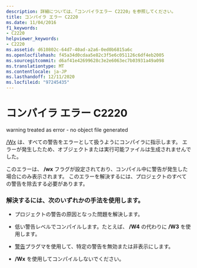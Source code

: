 ```yaml
---
description: 詳細については、「コンパイラエラー C2220」を参照してください。
title: コンパイラ エラー C2220
ms.date: 11/04/2016
f1_keywords:
- C2220
helpviewer_keywords:
- C2220
ms.assetid: d610802c-64d7-40ad-a2a6-0ed0b6815a6c
ms.openlocfilehash: f45a34d0cdaa5e82c3f5e6c051126c6df4eb2005
ms.sourcegitcommit: d6af41e42699628c3e2e6063ec7b03931a49a098
ms.translationtype: MT
ms.contentlocale: ja-JP
ms.lasthandoff: 12/11/2020
ms.locfileid: "97245435"
---
```

# <a name="compiler-error-c2220"></a>コンパイラ エラー C2220

warning treated as error - no object file generated

[/Wx](../../build/reference/compiler-option-warning-level.md) は、すべての警告をエラーとして扱うようにコンパイラに指示します。 エラーが発生したため、オブジェクトまたは実行可能ファイルは生成されませんでした。

このエラーは、 **/wx** フラグが設定されており、コンパイル中に警告が発生した場合にのみ表示されます。 このエラーを解決するには、プロジェクトのすべての警告を除去する必要があります。

### <a name="to-fix-use-one-of-the-following-techniques"></a>解決するには、次のいずれかの手法を使用します。

- プロジェクトの警告の原因となった問題を解決します。

- 低い警告レベルでコンパイルします。たとえば、 **/W4** の代わりに **/W3** を使用します。

- [警告](../../preprocessor/warning.md)プラグマを使用して、特定の警告を無効または非表示にします。

- **/Wx** を使用してコンパイルしないでください。
